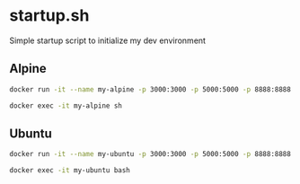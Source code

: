 # startup.sh
Simple startup script to initialize my dev environment

## Alpine
```sh
docker run -it --name my-alpine -p 3000:3000 -p 5000:5000 -p 8888:8888 alpine
```

```sh
docker exec -it my-alpine sh
```

## Ubuntu
```sh
docker run -it --name my-ubuntu -p 3000:3000 -p 5000:5000 -p 8888:8888 ubuntu
```

```sh
docker exec -it my-ubuntu bash
```

